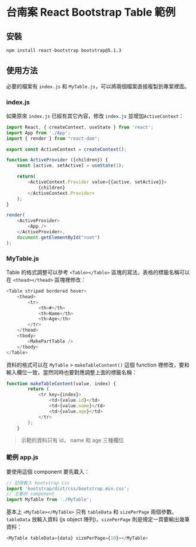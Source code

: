 # 台南案 React Bootstrap Table 範例

## 安裝

```bash
npm install react-bootstrap bootstrap@5.1.3
```

## 使用方法
必要的檔案有 `index.js` 和 `MyTable.js`，可以將兩個檔案直接複製到專案裡面。

### index.js

如果原來 `index.js` 已經有其它內容，修改 `index.js` 並增加`ActiveContext`：
```javascript
import React, { createContext, useState } from 'react';
import App from './App';
import { render } from "react-dom";

export const ActiveContext = createContext();

function ActiveProvider ({children}) {
    const [active, setActive] = useState(1);

    return(
        <ActiveContext.Provider value={{active, setActive}}>
            {children}
        </ActiveContext.Provider>
    );
}

render(
    <ActiveProvider>
        <App />
    </ActiveProvider>,
    document.getElementById("root")
);
```

### MyTable.js

Table 的格式調整可以參考 `<Table></Table>` 區塊的寫法，表格的標籤名稱可以在 `<thead></thead>` 區塊裡修改：
```javascript
<Table striped bordered hover>
    <thead>
        <tr>
            <th>#</th>
            <th>Name</th>
            <th>Age</th>
        </tr>
    </thead>
    <tbody>
        <MakePartTable />
    </tbody>
</Table>
```

資料的格式可以在 `MyTable` > `makeTableContent()` 這個 function 裡修改，要和輸入欄位一致，當然同時也要對應調整上面的標籤名稱：
```javascript
function makeTableContent(value, index) {
        return (
            <tr key={index}>
                <td>{value.id}</td>
                <td>{value.name}</td>
                <td>{value.age}</td>
            </tr>
        );
    }
```
> 示範的資料只有 id， name 和 age 三種欄位

### 範例 app.js
要使用這個 component 要先載入：
```javascript
// 記得載入 bootstrap css
import 'bootstrap/dist/css/bootstrap.min.css';
// 主要的 component
import MyTable from './MyTable';
```

基本上 `<MyTable></MyTable>` 只有 `tableData` 和 `sizePerPage` 兩個參數。`tableData` 放輸入資料 (js object 陣列)，`sizePerPage` 則是規定一頁要輸出幾筆資料：

```javascript
<MyTable tableData={data} sizePerPage={10}></MyTable>
```

